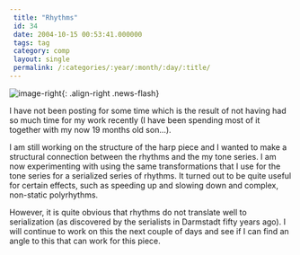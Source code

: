 ```yaml
---
 title: "Rhythms"
 id: 34
 date: 2004-10-15 00:53:41.000000
 tags: tag
 category: comp
 layout: single
 permalink: /:categories/:year/:month/:day/:title/
---
```

![image-right](/assets/images/){: .align-right .news-flash}

I have not been posting for some time which is the result of not having had so much time for my work recently (I have been spending most of it together with my now 19 months old son...).

I am still working on the structure of the harp piece and I wanted to make a structural connection between the rhythms and the my tone series. I am now experimenting with using the same transformations that I use for the tone series for a serialized series of rhythms. It turned out to be quite useful for certain effects, such as speeding up and slowing down and complex, non-static polyrhythms.

However, it is quite obvious that rhythms do not translate well to serialization (as discovered by the serialists in Darmstadt fifty years ago). I will continue to work on this the next couple of days and see if I can find an angle to this that can work for this piece.

